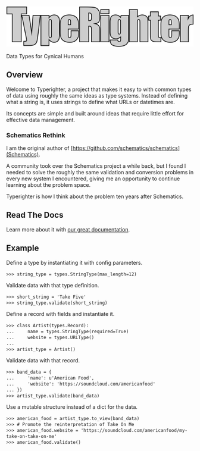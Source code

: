 ![Typerighter](art/TypeRighter-bw.png)

Data Types for Cynical Humans

## Overview

Welcome to Typerighter, a project that makes it easy to with common types of
data using roughly the same ideas as type systems. Instead of defining what a
string is, it uses strings to define what URLs or datetimes are.

Its concepts are simple and built around ideas that require little effort for
effective data management.

### Schematics Rethink

I am the original author of [https://github.com/schematics/schematics](Schematics).

A community took over the Schematics project a while back, but I found I needed to solve the roughly the same validation and conversion problems in every new system I encountered, giving me an opportunity to continue learning about the problem space.

Typerighter is how I think about the problem ten years after Schematics.

## Read The Docs

Learn more about it with [our great documentation](https://typerighter.readthedocs.io/en/latest/).

## Example

Define a type by instantiating it with config parameters.

```
>>> string_type = types.StringType(max_length=12)
```

Validate data with that type definition.

```
>>> short_string = 'Take Five'
>>> string_type.validate(short_string)
```

Define a record with fields and instantiate it.

```
>>> class Artist(types.Record):
...     name = types.StringType(required=True)
...     website = types.URLType()
...
>>> artist_type = Artist()
```

Validate data with that record.

```
>>> band_data = {
...     'name': u'American Food',
...     'website': 'https://soundcloud.com/americanfood'
... })
>>> artist_type.validate(band_data)
```

Use a mutable structure instead of a dict for the data.

```
>>> american_food = artist_type.to_view(band_data)
>>> # Promote the reinterpretation of Take On Me
>>> american_food.website = 'https://soundcloud.com/americanfood/my-take-on-take-on-me'
>>> american_food.validate()
```
